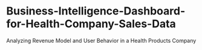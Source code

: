# Business-Intelligence-Dashboard-for-Health-Company-Sales-Data
Analyzing Revenue Model and User Behavior in a Health Products Company
